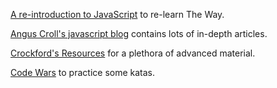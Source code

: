 [A re-introduction to JavaScript](https://developer.mozilla.org/en-US/docs/Web/JavaScript/A_re-introduction_to_JavaScript) to re-learn The Way.

[Angus Croll's javascript  blog](http://javascriptweblog.wordpress.com/) contains lots of in-depth articles.

[Crockford's Resources](http://www.crockford.com/javascript/) for a plethora of advanced material.

[Code Wars](http://www.codewars.com/) to practice some katas.

